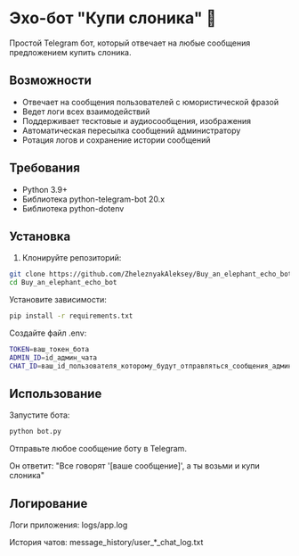 # Эхо-бот "Купи слоника" 🐘

Простой Telegram бот, который отвечает на любые сообщения предложением купить слоника.

## Возможности

- Отвечает на сообщения пользователей с юмористической фразой
- Ведет логи всех взаимодействий
- Поддерживает тесктовые и аудиосообщения, изображения
- Автоматическая пересылка сообщений администратору
- Ротация логов и сохранение истории сообщений

## Требования

- Python 3.9+
- Библиотека python-telegram-bot 20.x
- Библиотека python-dotenv

## Установка

1. Клонируйте репозиторий:

```bash
git clone https://github.com/ZheleznyakAleksey/Buy_an_elephant_echo_bot.git
cd Buy_an_elephant_echo_bot
```

Установите зависимости:

```bash
pip install -r requirements.txt
```

Создайте файл .env:

```bash
TOKEN=ваш_токен_бота
ADMIN_ID=id_админ_чата
CHAT_ID=ваш_id_пользователя_которому_будут_отправляться_сообщения_администратора
```

## Использование

Запустите бота:

```bash
python bot.py
```

Отправьте любое сообщение боту в Telegram.

Он ответит: "Все говорят '[ваше сообщение]', а ты возьми и купи слоника"

## Логирование

Логи приложения: logs/app.log

История чатов: message_history/user_*_chat_log.txt
